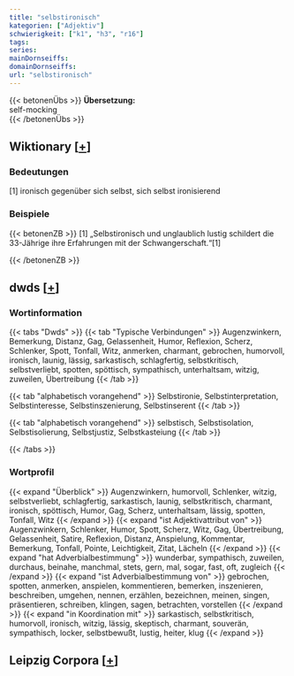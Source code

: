 ```yaml
---
title: "selbstironisch"
kategorien: ["Adjektiv"]
schwierigkeit: ["k1", "h3", "r16"]
tags:
series:
mainDornseiffs:
domainDornseiffs:
url: "selbstironisch"
---
```


{{< betonenÜbs >}}
**Übersetzung:**  
self-mocking  
{{< /betonenÜbs >}}

## Wiktionary [[+](https://de.wiktionary.org/wiki/selbstironisch)]

### Bedeutungen
[1] ironisch gegenüber sich selbst, sich selbst ironisierend  

### Beispiele
{{< betonenZB >}}
[1] „Selbstironisch und unglaublich lustig schildert die 33-Jährige ihre Erfahrungen mit der Schwangerschaft.“[1]  

{{< /betonenZB >}}


## dwds [[+](https://www.dwds.de/wb/selbstironisch)]

### Wortinformation
{{< tabs "Dwds" >}}
{{< tab "Typische Verbindungen" >}}
Augenzwinkern, Bemerkung, Distanz, Gag, Gelassenheit, Humor, Reflexion, Scherz, Schlenker, Spott, Tonfall, Witz, anmerken, charmant, gebrochen, humorvoll, ironisch, launig, lässig, sarkastisch, schlagfertig, selbstkritisch, selbstverliebt, spotten, spöttisch, sympathisch, unterhaltsam, witzig, zuweilen, Übertreibung
{{< /tab >}}

{{< tab "alphabetisch vorangehend" >}}
Selbstironie, Selbstinterpretation, Selbstinteresse, Selbstinszenierung, Selbstinserent
{{< /tab >}}

{{< tab "alphabetisch vorangehend" >}}
selbstisch, Selbstisolation, Selbstisolierung, Selbstjustiz, Selbstkasteiung
{{< /tab >}}

{{< /tabs >}}

### Wortprofil
{{< expand "Überblick" >}} Augenzwinkern, humorvoll, Schlenker, witzig, selbstverliebt, schlagfertig, sarkastisch, launig, selbstkritisch, charmant, ironisch, spöttisch, Humor, Gag, Scherz, unterhaltsam, lässig, spotten, Tonfall, Witz {{< /expand >}}
{{< expand "ist Adjektivattribut von" >}} Augenzwinkern, Schlenker, Humor, Spott, Scherz, Witz, Gag, Übertreibung, Gelassenheit, Satire, Reflexion, Distanz, Anspielung, Kommentar, Bemerkung, Tonfall, Pointe, Leichtigkeit, Zitat, Lächeln {{< /expand >}}
{{< expand "hat Adverbialbestimmung" >}} wunderbar, sympathisch, zuweilen, durchaus, beinahe, manchmal, stets, gern, mal, sogar, fast, oft, zugleich {{< /expand >}}
{{< expand "ist Adverbialbestimmung von" >}} gebrochen, spotten, anmerken, anspielen, kommentieren, bemerken, inszenieren, beschreiben, umgehen, nennen, erzählen, bezeichnen, meinen, singen, präsentieren, schreiben, klingen, sagen, betrachten, vorstellen {{< /expand >}}
{{< expand "in Koordination mit" >}} sarkastisch, selbstkritisch, humorvoll, ironisch, witzig, lässig, skeptisch, charmant, souverän, sympathisch, locker, selbstbewußt, lustig, heiter, klug {{< /expand >}}

## Leipzig Corpora [[+](https://corpora.uni-leipzig.de/en/res?word=selbstironisch&corpusId=deu_newscrawl-public_2018)]


